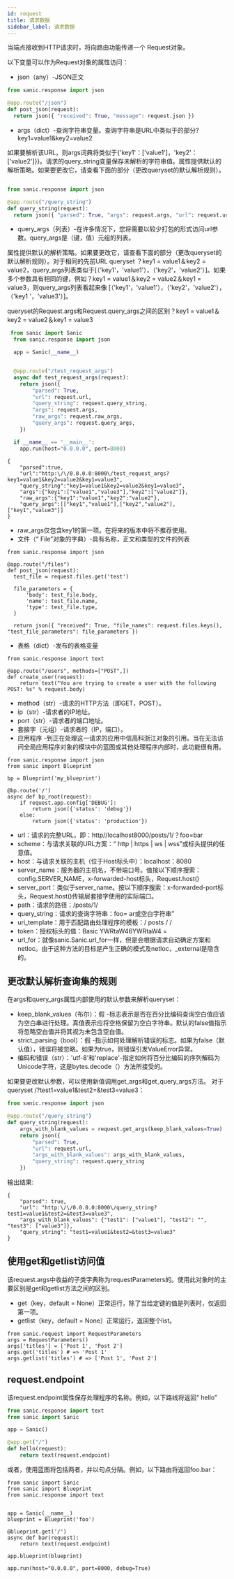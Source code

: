 ```yaml
---
id: request
title: 请求数据
sidebar_label: 请求数据
---
```



当端点接收到HTTP请求时，将向路由功能传递一个 Request对象。

以下变量可以作为Request对象的属性访问：

- json（any）-JSON正文

```python
from sanic.response import json

@app.route("/json")
def post_json(request):
  return json({ "received": True, "message": request.json })
```

- args（dict）-查询字符串变量。查询字符串是URL中类似于的部分?key1=value1&key2=value2

如果要解析该URL，则args词典将类似于{'key1'：['value1']，'key2'：['value2']}}。请求的query_string变量保存未解析的字符串值。属性提供默认的解析策略。如果要更改它，请查看下面的部分（更改queryset的默认解析规则）。

```python

from sanic.response import json

@app.route("/query_string")
def query_string(request):
  return json({ "parsed": True, "args": request.args, "url": request.url, "query_string": request.query_string })
```

- query_args（列表）-在许多情况下，您将需要以较少打包的形式访问url参数。query_args是（键，值）元组的列表。

属性提供默认的解析策略。如果要更改它，请查看下面的部分（更改queryset的默认解析规则）。对于相同的先前URL queryset ？key1 = value1＆key2 = value2，query_args列表类似于[（'key1'，'value1'），（'key2'，'value2'）]。如果多个参数具有相同的键，例如？key1 = value1＆key2 = value2＆key1 = value3，则query_args列表看起来像 [（'key1'，'value1'），（'key2'，'value2'），（'key1 '，'value3'）]。

queryset的Request.args和Request.query_args之间的区别？key1 = value1＆key2 = value2＆key1 = value3


```python
 from sanic import Sanic
  from sanic.response import json

  app = Sanic(__name__)


  @app.route("/test_request_args")
  async def test_request_args(request):
    return json({
        "parsed": True,
        "url": request.url,
        "query_string": request.query_string,
        "args": request.args,
        "raw_args": request.raw_args,
        "query_args": request.query_args,
    })

  if __name__ == '__main__':
    app.run(host="0.0.0.0", port=8000)

```

```shell
{
    "parsed":true,
    "url":"http:\/\/0.0.0.0:8000\/test_request_args?key1=value1&key2=value2&key1=value3",
    "query_string":"key1=value1&key2=value2&key1=value3",
    "args":{"key1":["value1","value3"],"key2":["value2"]},
    "raw_args":{"key1":"value1","key2":"value2"},
    "query_args":[["key1","value1"],["key2","value2"],["key1","value3"]]
}
```

- raw_args仅包含key1的第一项。在将来的版本中将不推荐使用。
- 文件（“ File”对象的字典）-具有名称，正文和类型的文件的列表


```shell
from sanic.response import json

@app.route("/files")
def post_json(request):
  test_file = request.files.get('test')

  file_parameters = {
      'body': test_file.body,
      'name': test_file.name,
      'type': test_file.type,
  }

  return json({ "received": True, "file_names": request.files.keys(), "test_file_parameters": file_parameters })
```

- 表格（dict）-发布的表格变量

```shell
from sanic.response import text

@app.route("/users", methods=["POST",])
def create_user(request):
    return text("You are trying to create a user with the following POST: %s" % request.body)
```


- method（str）-请求的HTTP方法（即GET，POST）。
- ip（str）-请求者的IP地址。
- port（str）-请求者的端口地址。
- 套接字（元组）-请求者的（IP，端口）。
- 应用程序 -到正在处理这一请求的应用中信高科浙江对象的引用。当在无法访问全局应用程序对象的模块中的蓝图或其他处理程序内部时，此功能很有用。


```shell
from sanic.response import json
from sanic import Blueprint

bp = Blueprint('my_blueprint')

@bp.route('/')
async def bp_root(request):
    if request.app.config['DEBUG']:
        return json({'status': 'debug'})
    else:
        return json({'status': 'production'})
```

- url：请求的完整URL，即：http//localhost8000/posts/1/？foo=bar
- scheme：与请求关联的URL方案：“ http | https | ws | wss”或标头提供的任意值。
- host：与请求关联的主机（位于Host标头中）：localhost：8080
- server_name：服务器的主机名，不带端口号。值按以下顺序搜索：config.SERVER_NAME，x-forwarded-host标头，Request.host()
- server_port：类似于server_name。按以下顺序搜索：x-forwarded-port标头，Request.host()传输层套接字使用的实际端口。
- path：请求的路径：/posts/1/
- query_string：请求的查询字符串：foo= ar或空白字符串”
- uri_template：用于匹配路由处理程序的模板：/ posts / <id> /
- token：授权标头的值：Basic YWRtaW46YWRtaW4 =
- url_for：就像sanic.Sanic.url_for一样，但是会根据请求自动确定方案和netloc。由于这种方法的目标是产生正确的模式及netloc，_external是隐含的。



## 更改默认解析查询集的规则
在args和query_args属性内部使用的默认参数来解析queryset：
- keep_blank_values（布尔）：假 -标志表示是否在百分比编码查询空白值应该为空白串进行处理。真值表示应将空格保留为空白字符串。默认的false值指示将忽略空白值并将其视为未包含空白值。
- strict_parsing（bool）：假 -指示如何处理解析错误的标志。如果为false（默认值），错误将被忽略。如果为true，则错误引发ValueError异常。
- 编码和错误（str）：'utf-8'和'replace'-指定如何将百分比编码的序列解码为Unicode字符，这是bytes.decode（）方法所接受的。

如果要更改默认参数，可以使用新值调用get_args和get_query_args方法。
对于queryset /?test1=value1&test2=&test3=value3：

```python
from sanic.response import json

@app.route("/query_string")
def query_string(request):
    args_with_blank_values = request.get_args(keep_blank_values=True)
    return json({
        "parsed": True,
        "url": request.url,
        "args_with_blank_values": args_with_blank_values,
        "query_string": request.query_string
    })
```

输出结果:

```shell
{
    "parsed": true,
    "url": "http:\/\/0.0.0.0:8000\/query_string?test1=value1&test2=&test3=value3",
    "args_with_blank_values": {"test1": ["value1"], "test2": "", "test3": ["value3"]},
    "query_string": "test1=value1&test2=&test3=value3"
}
```


## 使用get和getlist访问值

该request.args中收益的子类字典称为requestParameters的。使用此对象时的主要区别是get和getlist方法之间的区别。
- get（key，default = None）正常运行，除了当给定键的值是列表时，仅返回第一项。
- getlist（key，default = None）正常运行，返回整个list。

```shell
from sanic.request import RequestParameters
args = RequestParameters()
args['titles'] = ['Post 1', 'Post 2']
args.get('titles') # => 'Post 1'
args.getlist('titles') # => ['Post 1', 'Post 2']
```

## request.endpoint
该request.endpoint属性保存处理程序的名称。例如，以下路线将返回“ hello”

```python
from sanic.response import text
from sanic import Sanic

app = Sanic()

@app.get("/")
def hello(request):
    return text(request.endpoint)
```

或者，使用蓝图将包括两者，并以句点分隔。例如，以下路由将返回foo.bar：


```shell
from sanic import Sanic
from sanic import Blueprint
from sanic.response import text


app = Sanic(__name__)
blueprint = Blueprint('foo')

@blueprint.get('/')
async def bar(request):
    return text(request.endpoint)

app.blueprint(blueprint)

app.run(host="0.0.0.0", port=8000, debug=True)
```
